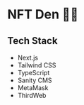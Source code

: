 # NFT Den 🐱‍🏍

## Tech Stack
- Next.js
- Tailwind CSS
- TypeScript 
- Sanity CMS
- MetaMask
- ThirdWeb
